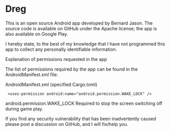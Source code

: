 # Dreg

This is an open source Android app developed by Bernard Jason. The source code is available on GitHub under the Apache license; the app is also available on Google Play.

I hereby state, to the best of my knowledge that I have not programmed this app to collect any personally identifiable information. 

Explanation of permissions requested in the app

The list of permissions required by the app can be found in the AndroidManifest.xml file:

AndroidManifest.xml (specified Cargo.toml)

```
 <uses-permission android:name="android.permission.WAKE_LOCK" /> 
```

android.permission.WAKE_LOCK Required to stop the screen switching off during game play.

If you find any security vulnerability that has been inadvertently caused please post a discussion on GitHub, and I will fix/help you.
